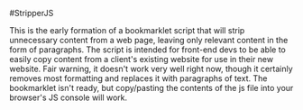 #StripperJS

This is the early formation of a bookmarklet script that will strip unnecessary content from a web page, leaving only relevant content in the form of paragraphs. The script is intended for front-end devs to be able to easily copy content from a client's existing website for use in their new website.
Fair warning, it doesn't work very well right now, though it certainly removes most formatting and replaces it with paragraphs of text. The bookmarklet isn't ready, but copy/pasting the contents of the js file into your browser's JS console will work.